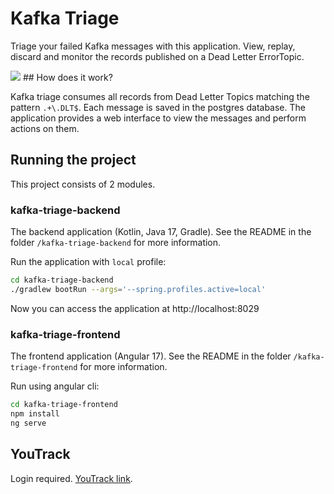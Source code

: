 # Kafka Triage

Triage your failed Kafka messages with this application. View, replay, discard and monitor the
records published on a Dead Letter ErrorTopic.

<img src="kt-readme.gif">
## How does it work?

Kafka triage consumes all records from Dead Letter Topics matching the pattern `.+\.DLT$`. Each
message is saved in the postgres database. The application provides a web interface to view the
messages and perform actions on them.

## Running the project

This project consists of 2 modules.

### kafka-triage-backend
The backend application (Kotlin, Java 17, Gradle). See the README in the folder `/kafka-triage-backend` for more information.

Run the application with `local` profile:

```bash
cd kafka-triage-backend
./gradlew bootRun --args='--spring.profiles.active=local'
```

Now you can access the application at http://localhost:8029

### kafka-triage-frontend
The frontend application (Angular 17). See the README in the folder `/kafka-triage-frontend` for more information.


Run using angular cli:

```bash
cd kafka-triage-frontend
npm install
ng serve
```

## YouTrack

Login required. [YouTrack link](https://mnijdam.youtrack.cloud/agiles/131-2/current?tab=general).
